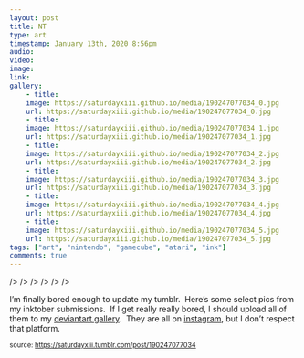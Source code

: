 ```yaml
---
layout: post
title: NT
type: art
timestamp: January 13th, 2020 8:56pm
audio: 
video: 
image: 
link: 
gallery:
	- title: 
	image: https://saturdayxiii.github.io/media/190247077034_0.jpg
	url: https://saturdayxiii.github.io/media/190247077034_0.jpg
	- title: 
	image: https://saturdayxiii.github.io/media/190247077034_1.jpg
	url: https://saturdayxiii.github.io/media/190247077034_1.jpg
	- title: 
	image: https://saturdayxiii.github.io/media/190247077034_2.jpg
	url: https://saturdayxiii.github.io/media/190247077034_2.jpg
	- title: 
	image: https://saturdayxiii.github.io/media/190247077034_3.jpg
	url: https://saturdayxiii.github.io/media/190247077034_3.jpg
	- title: 
	image: https://saturdayxiii.github.io/media/190247077034_4.jpg
	url: https://saturdayxiii.github.io/media/190247077034_4.jpg
	- title: 
	image: https://saturdayxiii.github.io/media/190247077034_5.jpg
	url: https://saturdayxiii.github.io/media/190247077034_5.jpg
tags: ["art", "nintendo", "gamecube", "atari", "ink"]
comments: true
---
```


 />
 />
 />
 />
 />
 />
        
I’m finally bored enough to update my tumblr.  Here’s some select 
pics from my inktober submissions.  If I get really really bored, I 
should upload all of them to my <a href="https://www.deviantart.com/saturdaythe13th" target="_blank">deviantart gallery</a>.  They are all on <a href="https://www.instagram.com/saturdayxiii/" target="_blank">instagram</a>, but I don’t respect that platform.<br/>
 
  
<small>source: https://saturdayxiii.tumblr.com/post/190247077034</small>